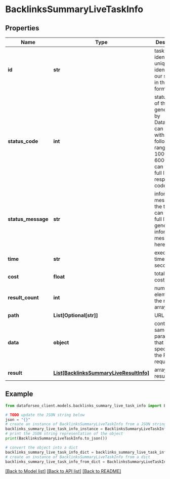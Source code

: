 # BacklinksSummaryLiveTaskInfo


## Properties

Name | Type | Description | Notes
------------ | ------------- | ------------- | -------------
**id** | **str** | task identifier unique task identifier in our system in the UUID format | [optional] 
**status_code** | **int** | status code of the task generated by DataForSEO, can be within the following range: 10000-60000 you can find the full list of the response codes here | [optional] 
**status_message** | **str** | informational message of the task you can find the full list of general informational messages here | [optional] 
**time** | **str** | execution time, seconds | [optional] 
**cost** | **float** | total tasks cost, USD | [optional] 
**result_count** | **int** | number of elements in the result array | [optional] 
**path** | **List[Optional[str]]** | URL path | [optional] 
**data** | **object** | contains the same parameters that you specified in the POST request | [optional] 
**result** | [**List[BacklinksSummaryLiveResultInfo]**](BacklinksSummaryLiveResultInfo.md) | array of results | [optional] 

## Example

```python
from dataforseo_client.models.backlinks_summary_live_task_info import BacklinksSummaryLiveTaskInfo

# TODO update the JSON string below
json = "{}"
# create an instance of BacklinksSummaryLiveTaskInfo from a JSON string
backlinks_summary_live_task_info_instance = BacklinksSummaryLiveTaskInfo.from_json(json)
# print the JSON string representation of the object
print(BacklinksSummaryLiveTaskInfo.to_json())

# convert the object into a dict
backlinks_summary_live_task_info_dict = backlinks_summary_live_task_info_instance.to_dict()
# create an instance of BacklinksSummaryLiveTaskInfo from a dict
backlinks_summary_live_task_info_from_dict = BacklinksSummaryLiveTaskInfo.from_dict(backlinks_summary_live_task_info_dict)
```
[[Back to Model list]](../README.md#documentation-for-models) [[Back to API list]](../README.md#documentation-for-api-endpoints) [[Back to README]](../README.md)



